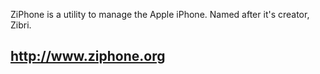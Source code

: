 ZiPhone is a utility to manage the Apple iPhone.
Named after it's creator, Zibri.

## http://www.ziphone.org ##